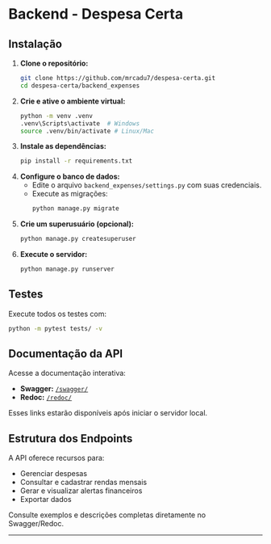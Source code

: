 # Backend - Despesa Certa

## Instalação

1. **Clone o repositório:**
   ```sh
   git clone https://github.com/mrcadu7/despesa-certa.git
   cd despesa-certa/backend_expenses
   ```
2. **Crie e ative o ambiente virtual:**
   ```sh
   python -m venv .venv
   .venv\Scripts\activate  # Windows
   source .venv/bin/activate # Linux/Mac
   ```
3. **Instale as dependências:**
   ```sh
   pip install -r requirements.txt
   ```
4. **Configure o banco de dados:**
   - Edite o arquivo `backend_expenses/settings.py` com suas credenciais.
   - Execute as migrações:
     ```sh
     python manage.py migrate
     ```
5. **Crie um superusuário (opcional):**
   ```sh
   python manage.py createsuperuser
   ```
6. **Execute o servidor:**
   ```sh
   python manage.py runserver
   ```

## Testes

Execute todos os testes com:
```sh
python -m pytest tests/ -v
```

## Documentação da API

Acesse a documentação interativa:
- **Swagger:** [`/swagger/`](http://localhost:8000/swagger/)
- **Redoc:** [`/redoc/`](http://localhost:8000/redoc/)

Esses links estarão disponíveis após iniciar o servidor local.

## Estrutura dos Endpoints

A API oferece recursos para:
- Gerenciar despesas
- Consultar e cadastrar rendas mensais
- Gerar e visualizar alertas financeiros
- Exportar dados

Consulte exemplos e descrições completas diretamente no Swagger/Redoc.

---

